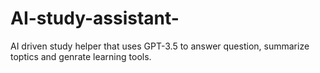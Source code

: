 # AI-study-assistant-
AI driven study helper that uses GPT-3.5 to answer question, summarize toptics and genrate learning tools.
